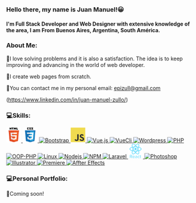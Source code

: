 ### Hello there, my name is Juan Manuel!😀

<!--
**ManuZull/ManuZull** is a ✨ _special_ ✨ repository because its `README.md` (this file) appears on your GitHub profile.

Here are some ideas to get you started:

- 🔭 I’m currently working on ...
- 🌱 I’m currently learning ...
- 👯 I’m looking to collaborate on ...
- 🤔 I’m looking for help with ...
- 💬 Ask me about ...
- 📫 How to reach me: ...
- 😄 Pronouns: ...
- ⚡ Fun fact: ...
-->
#### I'm Full Stack Developer and Web Designer with extensive knowledge of the area, I am From Buenos Aires, Argentina, South América.

### About Me:
🔵I love solving problems and it is also a satisfaction. The idea is to keep improving and advancing in the world of web developer.

🔵I create web pages from scratch.

🔵You can contact me in my personal email: epizull@gmail.com

(https://www.linkedin.com/in/juan-manuel-zullo/)

### 💻Skills:
<a href="https://www.w3.org/html/" target="_blank" rel="noreferrer"> 
    <img src="https://raw.githubusercontent.com/devicons/devicon/master/icons/html5/html5-original-wordmark.svg" alt="Html5" width="40" height="40"/> 
  </a>
  
  <a href="https://www.w3schools.com/css/" target="_blank" rel="noreferrer"> 
    <img src="https://raw.githubusercontent.com/devicons/devicon/master/icons/css3/css3-original-wordmark.svg" alt="Css3" width="40" height="40"/>
  </a>
  
  <a href="https://getbootstrap.com/" target="_blank" rel="noreferrer"> 
    <img src="https://user-images.githubusercontent.com/30662800/213566931-af248f1c-b4af-4049-a01c-10e49e0dd386.png" alt="Bootstrap" width="40" height="40"/>
  </a>
  
  <a href="https://developer.mozilla.org/en-US/docs/Web/JavaScript" target="_blank" rel="noreferrer"> 
    <img src="https://raw.githubusercontent.com/devicons/devicon/master/icons/javascript/javascript-original.svg" alt="Javascript" width="40" height="40"/> 
  </a> 
  
  <a href="https://developer.mozilla.org/en-US/docs/Web/JavaScript](https://vuejs.org/" target="_blank" rel="noreferrer"> 
    <img src="https://user-images.githubusercontent.com/30662800/213364425-08a739d7-ae2e-404d-8492-99c51e5f781d.png" alt="Vue.js" width="40" height="40"/> 
  </a> 
  
  <a href="https://cli.vuejs.org/" target="_blank" rel="noreferrer"> 
    <img src="https://user-images.githubusercontent.com/30662800/213364425-08a739d7-ae2e-404d-8492-99c51e5f781d.png" alt="VueCli" width="40" height="40"/> 
  </a> 

  
 <a href="https://wordpress.com/en/" target="_blank" rel="noreferrer"> 
    <img src="https://user-images.githubusercontent.com/30662800/213364675-82afd3f2-6aaf-471f-a89a-010656102c9e.png" alt="Wordpress" width="40" height="40"/> 
 </a> 
  
  <a href="https://www.php.net/manual/es/index.php" target="_blank" rel="noreferrer"> 
    <img src="https://user-images.githubusercontent.com/30662800/213363589-9e68a008-e077-4e10-9dd6-b6a9e3a7f391.png" alt="PHP" width="40" height="40"/> 
  </a> 

 <a href="https://www.w3schools.com/php/php_oop_what_is.asp" target="_blank" rel="noreferrer"> 
    <img src="https://user-images.githubusercontent.com/30662800/213365960-38931cc9-ecf1-43ee-9ab7-6563c1496eb7.png" alt="OOP-PHP" width="40" height="40"/> 
  </a> 
  
  <a href="https://www.linux.org/" target="_blank" rel="noreferrer"> 
    <img src="https://user-images.githubusercontent.com/30662800/213365122-1c7e6e0d-3080-4b73-9a52-b424235af781.png" alt="Linux" width="40" height="40"/> 
  </a> 
  
  <a href="https://nodejs.org/" target="_blank" rel="noreferrer"> 
    <img src="https://user-images.githubusercontent.com/30662800/213366365-80052c56-fea9-42ec-a9a2-deef4b2df899.png" alt="Nodejs" width="40" height="40"/> 
  </a> 

  <a href="https://www.npmjs.com/" target="_blank" rel="noreferrer"> 
    <img src="https://user-images.githubusercontent.com/30662800/213567395-00e8e882-cf24-438d-a730-5c082c63bcc5.png" alt="NPM" width="40" height="40"/> 
  </a> 

  <a href="https://laravel.com/" target="_blank" rel="noreferrer"> 
    <img src="https://user-images.githubusercontent.com/30662800/213366734-4ba8dc0d-a6e8-46ea-9828-2c89838a1ef0.png" alt="Laravel" width="40" height="40"/> 
  </a> 
  
<a href="https://reactjs.org/" target="_blank" rel="noreferrer"> 
    <img src="https://raw.githubusercontent.com/devicons/devicon/master/icons/react/react-original-wordmark.svg" alt="React" width="40" height="40"/> 
  </a> 
  
 <a href="https://www.adobe.com/?sdid=49F59KY6&clickref=1101lwiagS7w&mv=affiliate&mv2=pz&as_camptype=&as_channel=affiliate&as_source=partnerize&as_campaign=cloudphoto" target="_blank" rel="noreferrer"> 
    <img src="https://user-images.githubusercontent.com/30662800/213567804-2795569e-be68-4213-b0d2-d57982b1fa8e.png" alt="Photoshop" width="40" height="40"/> 
</a>
  
<a href="https://www.adobe.com/la/products/illustrator.html?gclid=EAIaIQobChMItLCnpszU_AIVY0FIAB23gAMyEAAYASAAEgK4iPD_BwE&sdid=KQPQJ&mv=search&ef_id=EAIaIQobChMItLCnpszU_AIVY0FIAB23gAMyEAAYASAAEgK4iPD_BwE:G:s&s_kwcid=AL!3085!3!459875986497!e!!g!!adobe%20illustrator!630551026!10721864502)" target="_blank" rel="noreferrer"> 
    <img src="https://user-images.githubusercontent.com/30662800/213569104-5801dc81-4849-4155-b9ca-9a98015fade7.png" alt="Illustrator" width="40" height="40"/> 
  </a>
  
  <a href="https://www.adobe.com/la/products/premiere/campaign/pricing.html?gclid=EAIaIQobChMInNuqt8zU_AIVDRbUAR2omwhtEAAYASAAEgI0__D_BwE&sdid=KQPRY&mv=search&--&s_kwcid=AL!3085!3!459896364688!e!!g!!adobe%20premiere&ef_id=Y8m4fQAAAFeFQQMv:20230119214011:s" target="_blank" rel="noreferrer"> 
    <img src="https://user-images.githubusercontent.com/30662800/213569520-8cf58890-8c17-48fc-8a6a-ff506220425f.png" alt="Premiere" width="40" height="40"/> 
  </a>
  
 <a href="https://www.adobe.com/la/products/aftereffects/campaign/pricing.html?gclid=EAIaIQobChMI55O1s8zU_AIVET-RCh2dfABqEAAYASAAEgLHjPD_BwE&sdid=KQPRU&mv=search&ef_id=EAIaIQobChMI55O1s8zU_AIVET-RCh2dfABqEAAYASAAEgLHjPD_BwE:G:s&s_kwcid=AL!3085!3!459896364457!e!!g!!adobe%20after%20effects!630551404!10721889702" target="_blank" rel="noreferrer"> 
    <img src="https://user-images.githubusercontent.com/30662800/213570210-f2954d4c-fe40-4a70-a8bc-627b7f5dc1a9.png" alt="Affter Effects" width="40" height="40"/> 
 </a>
  
 
  

### 💻Personal Portfolio:

<!--
**ManuZull/ManuZull** is a ✨ _special_ ✨ repository because its `README.md` (this file) appears on your GitHub profile.
-->
🔵Coming soon!


